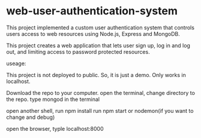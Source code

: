 # web-user-authentication-system


This project implemented a custom user authentication system that controls users access to web resources using Node.js, Express and MongoDB.

This project creates a web application that lets user sign up, log in and log out, and limiting access to password protected resources. 

useage:

This project is not deployed to public. So, it is just a demo. Only works in localhost.

Download the repo to your computer. open the terminal, change directory to the repo. 
type mongod in the terminal

open another shell, 
run npm install
run npm start or nodemon(if you want to change and debug)

open the browser, typle localhost:8000
